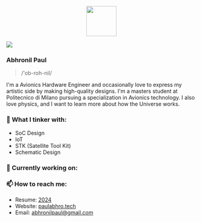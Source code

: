 <p align="center">
  <img height="80" src="https://www.pngall.com/wp-content/uploads/5/Vector-Astronaut-Helmet-PNG-Download-Image.png">
</p>

![](https://komarev.com/ghpvc/?username=PaulZeroOne&color=blueviolet&align=center)

  
### Abhronil Paul

> /'ob-roh-nil/

I'm a Avionics Hardware Engineer and occasionally love to express my artistic side by making high-quality designs. I'm a masters student at Politecnico di Milano pursuing a specialization in Avionics technology. I also love physics, and I want to learn more about how the Universe works.

### 🔧 What I tinker with:
- SoC Design
- IoT 
- STK (Satellite Tool Kit)
- Schematic Design

### 🏡 Currently working on:


### 📫 How to reach me:
- Resume: [2024]([https://drive.google.com/file/d/11tuEetuGpmSx5e5d6m4ngqS1FxiMOuFV/view?usp=sharing](https://drive.google.com/file/d/14TfpJSyV3clHWqo9_2OgsK4tWYmO55HP/view?usp=sharing))
- Website: [paulabhro.tech](https://paulzeroone.github.io/)
- Email: [abhronilpaul@gmail.com](mailto:abhronilpaul@gmail.com)
